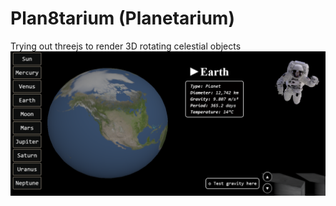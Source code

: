# Plan8tarium (Planetarium)
Trying out threejs to render 3D rotating celestial objects
![earth](earth.png)
